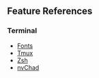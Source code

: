## Feature References

### Terminal
- [Fonts](./references/fonts.md)
- [Tmux](./references/tmux.md)
- [Zsh](./references/zsh.md)
- [nvChad](./references/nvchad.md)
